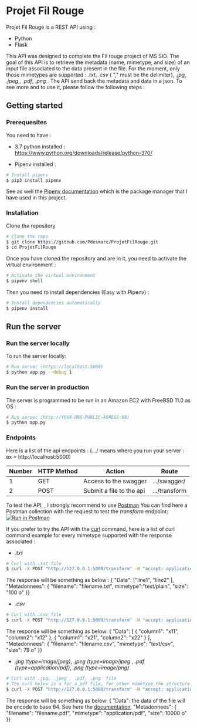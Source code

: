# Projet Fil Rouge

Projet Fil Rouge is a REST API using : 

  - Python
  - Flask
 
 This API was designed to complete the Fil rouge project of MS SIO. The goal of this API is to retrieve the metadata (name, mimetype, and size) of an input file associated to the data  present in the file. For the moment, only those mimetypes are supported : *.txt*, *.csv* ( "," must be the delimiter),  *.jpg*, *.jpeg* , *.pdf*, *.png* .
The API send back the metadata and data in a json. To see more and to use it, please follow the following steps : 


## Getting started

### Prerequesites
You need to have : 
* 3.7 python installed : https://www.python.org/downloads/release/python-370/

* Pipenv installed : 
```sh
# Install pipenv
$ pip3 install pipenv
```
See as well the [Pipenv documentation] which is the package manager that I have used in this project.

### Installation
Clone the repository 
```sh
# Clone the repo
$ git clone https://github.com/Pdesmarc/ProjetFilRouge.git
$ cd ProjetFilRouge
```
Once you have cloned the repository and are in it, you need to activate the virtual environment :
```sh
# Activate the virtual environment
$ pipenv shell
```
Then you need to install dependencies (Easy with Pipenv)   :
```sh
# Install dependencies automatically
$ pipenv install
```

## Run the server

### Run the server locally
To run the server locally:
```sh
# Run server (https://localhost:5000)
$ python app.py --debug 1
```

### Run the server in production 
The server is programmed to be run in an Amazon EC2 with FreeBSD 11.0 as OS :
```sh
# Run server (http://YOUR-DNS-PUBLIC-ADRESS:80)
$ python app.py
```
### Endpoints
Here is a list of  the api endpoints : (.../ means where you run your server : ex =  http://localhost:5000)

| Number| HTTP Method | Action | Route
| ------| ------ | ------ | ------ |
| 1 | GET  | Access to the swagger | .../swagger/ |
| 2 | POST  | Submit a file to the api | .../transform |


To test the API, , I strongly recommend to use [Postman]
You can find here a Postman collection with the request to test the *transform* endpoint: [![Run in Postman](https://run.pstmn.io/button.svg)](https://app.getpostman.com/run-collection/7a71c2b7654298355646) 

If you prefer to try the API with the [curl] command, here is a list of curl command example for every mimetype supported with the response associated : 

- *.txt*
```bash
# Curl with .txt file
$ curl -X POST "http://127.0.0.1:5000/transform" -H "accept: application/json" -H "Content-Type: multipart/form-data" -F "upfile=@PATH/TO/THE/FILE.txt;type=text/plain"
```
The response will be something as below : 
{ "Data": ["line1",     "line2"  ],   "Metadonnees": { "filename": "filename.txt",  mimetype":"text/plain", "size": "100 o"  }}
- *.csv*
```bash
# Curl with .csv file
$ curl -X POST "http://127.0.0.1:5000/transform" -H "accept: application/json" -H "Content-Type: multipart/form-data" -F "upfile=@PATH/TO/THE/FILE.csv;type=text/csv"
```


The response will be something as below:
{ "Data": [    { "column1": "x11",       "column2": "x12"    },     {      "column1": "x21",       "column2": "x22"    }  ],   "Metadonnees": {    "filename": "filename.csv",     "mimetype": "text/csv",     "size": 79 o"  }}


- *.jpg (type=image/jpeg)*, *.jpeg (type=image/jpeg* , *.pdf (type=application/pdf)*, *.png (type=image/png)* 
```bash
# Curl with .jpg, .jpeg , .pdf, .png  file
# The curl below is a for a pdf file, for other mimetype the structure is the same, only the type parameter at the end has to be modified
$ curl -X POST "http://127.0.0.1:5000/transform" -H "accept: application/json" -H "Content-Type: multipart/form-data" -F "upfile=@PATH/TO/THE/FILE.pdf ;type=application/pdf"
```
The response will be something as below: 
{ "Data": the data of the file will be encode to base 64. See here the [documentation], "Metadonnees": {    "filename": "filename.pdf",     "mimetype": "application/pdf",     "size": 10000 o"  }} 

[//]: #
   [postman]: <https://www.getpostman.com>
   [pipenv documentation]: <https://pypi.org/project/pipenv/>
   [curl]: <https://curl.haxx.se>
   [documentation]: <https://en.wikipedia.org/wiki/Base64>
